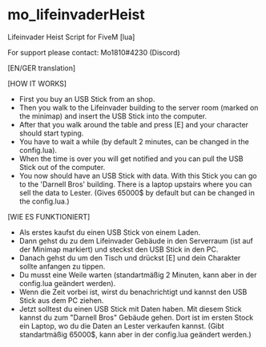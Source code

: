 # mo_lifeinvaderHeist

Lifeinvader Heist Script for FiveM [lua]

For support please contact: Mo1810#4230 (Discord)

[EN/GER translation]


[HOW IT WORKS]
 - First you buy an USB Stick from an shop.
 - Then you walk to the Lifeinvader building to the server room (marked on the minimap) and insert the USB Stick into the computer.
 - After that you walk around the table and press [E] and your character should start typing.
 - You have to wait a while (by default 2 minutes, can be changed in the config.lua).
 - When the time is over you will get notified and you can pull the USB Stick out of the computer.
 - You now should have an USB Stick with data. With this Stick you can go to the 'Darnell Bros' building. There is a laptop upstairs where you can sell the data to Lester. (Gives 65000$ by default but can be changed in the config.lua.)


[WIE ES FUNKTIONIERT]
 - Als erstes kaufst du einen USB Stick von einem Laden.
 - Dann gehst du zu dem Lifeinvader Gebäude in den Serverraum (ist auf der Minimap markiert) und steckst den USB Stick in den PC.
 - Danach gehst du um den Tisch und drückst [E] und dein Charakter sollte anfangen zu tippen.
 - Du musst eine Weile warten (standartmäßig 2 Minuten, kann aber in der config.lua geändert werden).
 - Wenn die Zeit vorbei ist, wirst du benachrichtigt und kannst den USB Stick aus dem PC ziehen.
 - Jetzt solltest du einen USB Stick mit Daten haben. Mit diesem Stick kannst du zum "Darnell Bros" Gebäude gehen. Dort ist im ersten Stock ein Laptop, wo du die Daten an Lester verkaufen kannst. (Gibt standartmäßig 65000$, kann aber in der config.lua geändert werden.)
